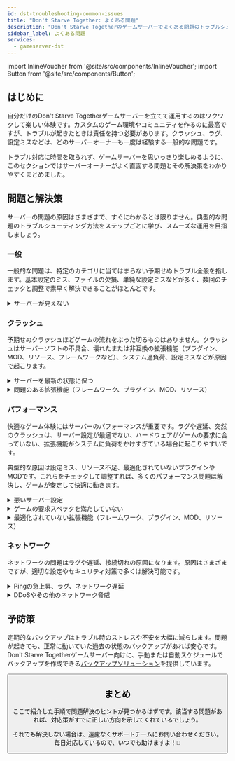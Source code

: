 ```yaml
---
id: dst-troubleshooting-common-issues
title: "Don't Starve Together: よくある問題"
description: "Don't Starve Togetherのゲームサーバーでよくある問題のトラブルシューティングと解決方法を紹介 → 今すぐチェック"
sidebar_label: よくある問題
services:
  - gameserver-dst
---
```


import InlineVoucher from '@site/src/components/InlineVoucher';
import Button from '@site/src/components/Button';

## はじめに

自分だけのDon't Starve Togetherゲームサーバーを立てて運用するのはワクワクして楽しい体験です。カスタムのゲーム環境やコミュニティを作るのに最高ですが、トラブルが起きたときは責任を持つ必要があります。クラッシュ、ラグ、設定ミスなどは、どのサーバーオーナーも一度は経験する一般的な問題です。

トラブル対応に時間を取られず、ゲームサーバーを思いっきり楽しめるように、このセクションではサーバーオーナーがよく直面する問題とその解決策をわかりやすくまとめました。


<InlineVoucher />



## 問題と解決策

サーバーの問題の原因はさまざまで、すぐにわかるとは限りません。典型的な問題のトラブルシューティング方法をステップごとに学び、スムーズな運用を目指しましょう。

### 一般
一般的な問題は、特定のカテゴリに当てはまらない予期せぬトラブル全般を指します。基本設定のミス、ファイルの欠損、単純な設定ミスなどが多く、数回のチェックと調整で素早く解決できることがほとんどです。

<details>
  <summary>サーバーが見えない</summary>

サーバーがリストに表示されない場合、初期化が正常に完了していない可能性があります。設定ミスやファイルの破損が原因かもしれません。詳細はサーバーコンソールやログファイルで確認できます。また、サーバーリストのフィルター設定が間違っていると表示されないことがあるので、そちらもチェックしましょう。

</details>


### クラッシュ

予期せぬクラッシュほどゲームの流れをぶった切るものはありません。クラッシュはサーバーソフトの不具合、壊れたまたは非互換の拡張機能（プラグイン、MOD、リソース、フレームワークなど）、システム過負荷、設定ミスなどが原因で起こります。

<details>
  <summary>サーバーを最新の状態に保つ</summary>

ゲームサーバーは常に最新バージョンで運用することが安定性、セキュリティ、互換性のために必須です。ゲームのアップデートやフレームワークの変更、サードパーティツールの更新があると、古いバージョンのサーバーでは深刻な問題が発生することがあります。

古いゲームサーバーはクラッシュや予期しない挙動、起動失敗の原因になります。

![img](https://screensaver01.zap-hosting.com/index.php/s/JXLHyHeMJqErHLJ/preview)


</details>

<details>
  <summary>問題のある拡張機能（フレームワーク、プラグイン、MOD、リソース）</summary>

クラッシュの多くは、問題のあるまたは古い拡張機能が原因です。フレームワーク、プラグイン、MOD、リソースのいずれでも、最新のゲームバージョンと互換性がなかったり、コードにバグがあると問題が起きます。

複数の問題ある拡張機能が絡むと、予期せぬクラッシュやフリーズ、エラーが発生しやすくなります。原因が拡張機能だと思ったら、一時的に無効化してサーバーが安定するか試してみましょう。これで問題のある拡張機能を特定できます。

使う拡張機能はすべて最新で、メンテナンスされていて、現在のゲームバージョンとの互換性がテストされていることを確認してください。そうすることでクラッシュやダウンタイムを防げます。

クラッシュの根本原因を特定するには、追加コンテンツを一時的に無効化して最小構成で動かし、問題が続くか確認するのが効果的です。問題が消えたら、拡張機能やMOD、リソースを一つずつ戻しながらテストしていきます。この段階的な方法で問題の要素を効率よく特定できます。根拠に基づいたトラブルシューティングができるのでおすすめです。

</details>

### パフォーマンス

快適なゲーム体験にはサーバーのパフォーマンスが重要です。ラグや遅延、突然のクラッシュは、サーバー設定が最適でない、ハードウェアがゲームの要求に合っていない、拡張機能がシステムに負荷をかけすぎている場合に起こりやすいです。

典型的な原因は設定ミス、リソース不足、最適化されていないプラグインやMODです。これらをチェックして調整すれば、多くのパフォーマンス問題は解決し、ゲームが安定して快適に動きます。

<details>
  <summary>悪いサーバー設定</summary>

間違った、または調整不足のサーバー設定はリソースの無駄遣いを招き、ラグやカクつきなどのパフォーマンス問題を引き起こします。ゲームやサーバー規模に合った推奨設定を確認し、必要に応じて見直して効率的に動くようにしましょう。

設定はコントロールパネルの**設定**セクションや、**Configs**の設定ファイルから直接変更できます。

</details>

<details>
  <summary>ゲームの要求スペックを満たしていない</summary>

ゲームサーバーをスムーズかつ安定して動かすには、計画しているプロジェクトに合った構成を選ぶことが大切です。要求スペックはゲームの種類、MODやプラグイン、リソースの使用状況、想定プレイヤー数によって大きく変わります。

ZAP-Hostingでは注文時に推奨の最低構成を案内しています。これは典型的な利用ケースを元にしており、ラグやクラッシュ、長いロード時間などの一般的なパフォーマンス問題を避けるための目安です。

![img](https://screensaver01.zap-hosting.com/index.php/s/87ADJdwNAXxXxdk/preview)

これらの推奨を守るか、必要に応じて上位プランにアップグレードして、最適な安定性と最高の体験をプレイヤーに提供しましょう。あくまで最低限の推奨です。

プロジェクトの規模や追加コンテンツの量によっては、最初からもっと多くのリソースが必要だったり、時間とともに増加することもあります。その場合はゲームサーバープランのアップグレードが簡単で効果的な解決策です。

</details>

<details>
  <summary>最適化されていない拡張機能（フレームワーク、プラグイン、MOD、リソース）</summary>

すべての拡張機能がパフォーマンスを考慮して作られているわけではありません。フレームワーク、プラグイン、MOD、リソースのいずれでも、実装が非効率だったり複雑すぎたり、サーバーリソースに無駄な負荷をかけることがあります。

これによりCPU使用率の急増、メモリリーク、ラグ、クラッシュが起きやすくなります。特に複数の非最適化コンポーネントが絡むと問題が深刻化します。拡張機能は常にメンテナンスされていて、ドキュメントが充実し、パフォーマンスがテストされているものを使いましょう。迷ったらコミュニティの評価を参考にしたり、サーバーのパフォーマンスを監視して問題のある要素を特定してください。

パフォーマンス問題の根本原因を特定するには、追加コンテンツを一時的に無効化して最小構成で動かし、問題が続くか確認するのが効果的です。問題が消えたら、拡張機能やMOD、リソースを一つずつ戻しながらテストしていきます。この段階的な方法で問題の要素を効率よく特定できます。根拠に基づいたトラブルシューティングができるのでおすすめです。

</details>



### ネットワーク
ネットワークの問題はラグや遅延、接続切れの原因になります。原因はさまざまですが、適切な設定やセキュリティ対策で多くは解決可能です。

<details>
  <summary>Pingの急上昇、ラグ、ネットワーク遅延</summary>

Pingの急上昇やラグ、ネットワーク遅延は、CPUパワーやRAM、帯域幅などサーバーリソースの不足が主な原因です。

また、プレイヤー数の増加や負荷の高いスクリプト・プラグインの影響でサーバーが過負荷になることもあります。ルーティングの問題、外部の過負荷、プレイヤーから遠い場所でのサーバーホスティングもレイテンシを悪化させます。

さらに、バックグラウンドプロセス、不安定なインターネット接続、パケットロス、古いまたは設定ミスのサーバーソフトもゲーム中のパフォーマンス低下に影響します。

ラグや高Pingを感じたら、まずはゲームやプロジェクトの推奨スペックを満たしているか確認しましょう。プレイヤーに近いサーバー所在地を選ぶのもレイテンシ軽減に効果的です。

ルーティングや外部ネットワークの問題が疑われる場合は、遠慮なくサポートチームに連絡してください。状況を分析し、最適な解決策を一緒に探します。


</details>

<details>
  <summary>DDoSやその他のネットワーク脅威</summary>

ゲームサーバーは時に悪意あるネットワーク攻撃、特にDDoS攻撃の標的になることがあります。これらの攻撃は大量のトラフィックでサーバーを圧倒し、ラグや接続切れ、最悪の場合は完全なダウンタイムを引き起こします。その他にも、攻撃者がネットワークの脆弱性を突いたり、繰り返しの接続試行や異常なデータパターンでサーバーの安定性を妨害することがあります。

こうした脅威は一般ユーザーの手に負えないことが多いですが、ZAP-Hostingでは標準でDDoS保護や高度な防御システムを備え、サーバーを守っています。もし攻撃を受けている疑いがあり問題が起きている場合は、サポートチームに連絡して対応を相談してください。

</details>






## 予防策

定期的なバックアップはトラブル時のストレスや不安を大幅に減らします。問題が起きても、正常に動いていた過去の状態のバックアップがあれば安心です。Don't Starve Togetherゲームサーバー向けに、手動または自動スケジュールでバックアップを作成できる[バックアップソリューション](gameserver-backups.md)を提供しています。



<Button label="ZAP-Storageにアクセス" link="https://zap-hosting.com/en/customer/home/storage/" block/>






## まとめ

ここで紹介した手順で問題解決のヒントが見つかるはずです。該当する問題があれば、対応策がすでに正しい方向を示してくれているでしょう。

それでも解決しない場合は、遠慮なくサポートチームにお問い合わせください。毎日対応しているので、いつでも助けますよ！🙂

<InlineVoucher />